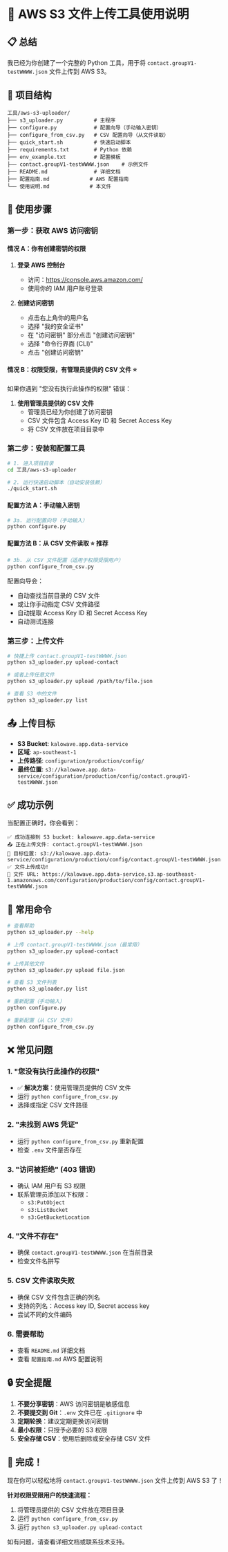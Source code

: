 # 🚀 AWS S3 文件上传工具使用说明

## 📋 总结

我已经为你创建了一个完整的 Python 工具，用于将 `contact.groupV1-testWWWW.json` 文件上传到 AWS S3。

## 📁 项目结构

```
工具/aws-s3-uploader/
├── s3_uploader.py          # 主程序
├── configure.py            # 配置向导（手动输入密钥）
├── configure_from_csv.py   # CSV 配置向导（从文件读取）
├── quick_start.sh          # 快速启动脚本
├── requirements.txt        # Python 依赖
├── env_example.txt         # 配置模板
├── contact.groupV1-testWWWW.json    # 示例文件
├── README.md               # 详细文档
├── 配置指南.md             # AWS 配置指南
└── 使用说明.md             # 本文件
```

## 🎯 使用步骤

### 第一步：获取 AWS 访问密钥

#### 情况 A：你有创建密钥的权限
1. **登录 AWS 控制台**
   - 访问：https://console.aws.amazon.com/
   - 使用你的 IAM 用户账号登录

2. **创建访问密钥**
   - 点击右上角你的用户名
   - 选择 "我的安全证书"
   - 在 "访问密钥" 部分点击 "创建访问密钥"
   - 选择 "命令行界面 (CLI)"
   - 点击 "创建访问密钥"

#### 情况 B：权限受限，有管理员提供的 CSV 文件 ⭐
如果你遇到 "您没有执行此操作的权限" 错误：

1. **使用管理员提供的 CSV 文件**
   - 管理员已经为你创建了访问密钥
   - CSV 文件包含 Access Key ID 和 Secret Access Key
   - 将 CSV 文件放在项目目录中

### 第二步：安装和配置工具

```bash
# 1. 进入项目目录
cd 工具/aws-s3-uploader

# 2. 运行快速启动脚本（自动安装依赖）
./quick_start.sh
```

#### 配置方法 A：手动输入密钥
```bash
# 3a. 运行配置向导（手动输入）
python configure.py
```

#### 配置方法 B：从 CSV 文件读取 ⭐ 推荐
```bash
# 3b. 从 CSV 文件配置（适用于权限受限用户）
python configure_from_csv.py
```

配置向导会：
- 自动查找当前目录的 CSV 文件
- 或让你手动指定 CSV 文件路径
- 自动提取 Access Key ID 和 Secret Access Key
- 自动测试连接

### 第三步：上传文件

```bash
# 快捷上传 contact.groupV1-testWWWW.json
python s3_uploader.py upload-contact

# 或者上传任意文件
python s3_uploader.py upload /path/to/file.json

# 查看 S3 中的文件
python s3_uploader.py list
```

## 📤 上传目标

- **S3 Bucket**: `kalowave.app.data-service`
- **区域**: `ap-southeast-1`
- **上传路径**: `configuration/production/config/`
- **最终位置**: `s3://kalowave.app.data-service/configuration/production/config/contact.groupV1-testWWWW.json`

## ✅ 成功示例

当配置正确时，你会看到：

```
✅ 成功连接到 S3 bucket: kalowave.app.data-service
📤 正在上传文件: contact.groupV1-testWWWW.json
📍 目标位置: s3://kalowave.app.data-service/configuration/production/config/contact.groupV1-testWWWW.json
✅ 文件上传成功!
🔗 文件 URL: https://kalowave.app.data-service.s3.ap-southeast-1.amazonaws.com/configuration/production/config/contact.groupV1-testWWWW.json
```

## 🔧 常用命令

```bash
# 查看帮助
python s3_uploader.py --help

# 上传 contact.groupV1-testWWWW.json（最常用）
python s3_uploader.py upload-contact

# 上传其他文件
python s3_uploader.py upload file.json

# 查看 S3 文件列表
python s3_uploader.py list

# 重新配置（手动输入）
python configure.py

# 重新配置（从 CSV 文件）
python configure_from_csv.py
```

## ❌ 常见问题

### 1. "您没有执行此操作的权限"
- ✅ **解决方案**：使用管理员提供的 CSV 文件
- 运行 `python configure_from_csv.py`
- 选择或指定 CSV 文件路径

### 2. "未找到 AWS 凭证"
- 运行 `python configure_from_csv.py` 重新配置
- 检查 `.env` 文件是否存在

### 3. "访问被拒绝" (403 错误)
- 确认 IAM 用户有 S3 权限
- 联系管理员添加以下权限：
  - `s3:PutObject`
  - `s3:ListBucket`
  - `s3:GetBucketLocation`

### 4. "文件不存在"
- 确保 `contact.groupV1-testWWWW.json` 在当前目录
- 检查文件名拼写

### 5. CSV 文件读取失败
- 确保 CSV 文件包含正确的列名
- 支持的列名：Access key ID, Secret access key
- 尝试不同的文件编码

### 6. 需要帮助
- 查看 `README.md` 详细文档
- 查看 `配置指南.md` AWS 配置说明

## 🔒 安全提醒

1. **不要分享密钥**：AWS 访问密钥是敏感信息
2. **不要提交到 Git**：`.env` 文件已在 `.gitignore` 中
3. **定期轮换**：建议定期更换访问密钥
4. **最小权限**：只授予必要的 S3 权限
5. **安全存储 CSV**：使用后删除或安全存储 CSV 文件

## 🎉 完成！

现在你可以轻松地将 `contact.groupV1-testWWWW.json` 文件上传到 AWS S3 了！

**针对权限受限用户的快速流程：**
1. 将管理员提供的 CSV 文件放在项目目录
2. 运行 `python configure_from_csv.py`
3. 运行 `python s3_uploader.py upload-contact`

如有问题，请查看详细文档或联系技术支持。 